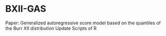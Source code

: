 # BXII-GAS
Paper: Generalized autoregressive score model based on the quantiles of the Burr XII distribution
Update Scripts of R
